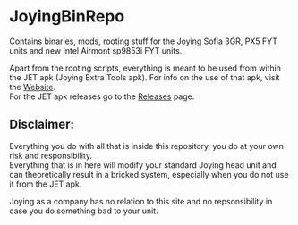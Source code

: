 # JoyingBinRepo
Contains binaries, mods, rooting stuff for the Joying Sofia 3GR, PX5 FYT units and new Intel Airmont sp9853i FYT units.

Apart from the rooting scripts, everything is meant to be used from within the JET apk (Joying Extra Tools apk). For info on the use of that apk, visit the [Website](https://hvdwolf.github.io/Joying-RootAssistant/).<br>
For the JET apk releases go to the [Releases](https://github.com/hvdwolf/Joying-RootAssistant/releases/) page.

## Disclaimer:
Everything you do with all that is inside this repository, you do at your own risk and responsibility.<br>
Everything that is in here will modify your standard Joying head unit and can theoretically result in a bricked system, especially when you do not use it from the JET apk.

Joying as a company has no relation to this site and no repsonsibility in case you do something bad to your unit.
